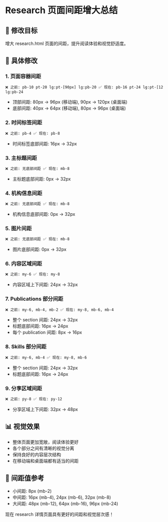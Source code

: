 # Research 页面间距增大总结

## 🎯 修改目标

增大 research.html 页面的间距，提升阅读体验和视觉舒适度。

## 🔧 具体修改

### 1. 页面容器间距

```html
❌ 之前: pb-10 pt-20 lg:pt-[90px] lg:pb-20 ✅ 现在: pb-16 pt-24 lg:pt-[120px]
lg:pb-24
```

- 顶部间距: 80px → 96px (移动端), 90px → 120px (桌面端)
- 底部间距: 40px → 64px (移动端), 80px → 96px (桌面端)

### 2. 时间标签间距

```html
❌ 之前: pb-4 ✅ 现在: pb-8
```

- 时间标签底部间距: 16px → 32px

### 3. 主标题间距

```html
❌ 之前: 无底部间距 ✅ 现在: mb-8
```

- 主标题底部间距: 0px → 32px

### 4. 机构信息间距

```html
❌ 之前: 无底部间距 ✅ 现在: mb-8
```

- 机构信息底部间距: 0px → 32px

### 5. 图片间距

```html
❌ 之前: 无底部间距 ✅ 现在: mb-8
```

- 图片底部间距: 0px → 32px

### 6. 内容区域间距

```html
❌ 之前: my-6 ✅ 现在: my-8
```

- 内容区域上下间距: 24px → 32px

### 7. Publications 部分间距

```html
❌ 之前: my-6, mb-4, mb-2 ✅ 现在: my-8, mb-6, mb-4
```

- 整个 section 间距: 24px → 32px
- 标题底部间距: 16px → 24px
- 每个 publication 间距: 8px → 16px

### 8. Skills 部分间距

```html
❌ 之前: my-6, mb-4 ✅ 现在: my-8, mb-6
```

- 整个 section 间距: 24px → 32px
- 标题底部间距: 16px → 24px

### 9. 分享区域间距

```html
❌ 之前: py-8 ✅ 现在: py-12
```

- 分享区域上下间距: 32px → 48px

## 📊 视觉效果

- 整体页面更加宽敞，阅读体验更好
- 各个部分之间有清晰的视觉分离
- 保持良好的内容层次结构
- 在移动端和桌面端都有适当的间距

## 🎨 间距值参考

- 小间距: 8px (mb-2)
- 中间距: 16px (mb-4), 24px (mb-6), 32px (mb-8)
- 大间距: 48px (mb-12), 64px (mb-16), 96px (mb-24)

现在 research 详情页面具有更好的间距和视觉层次感！
